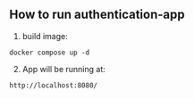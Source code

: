 ## How to run authentication-app
1. build image:
```
docker compose up -d
```
2. App will be running at:
```
http://localhost:8080/
```